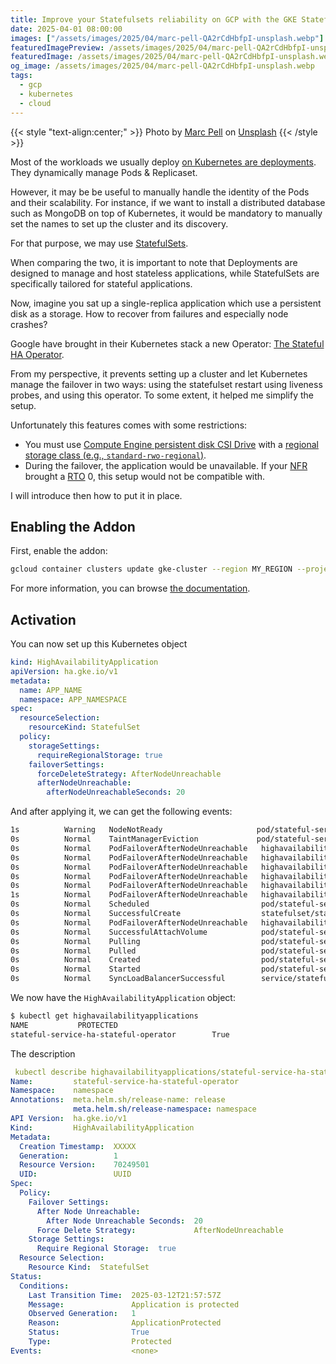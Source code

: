 ```yaml
---
title: Improve your Statefulsets reliability on GCP with the GKE Stateful HA Operator
date: 2025-04-01 08:00:00
images: ["/assets/images/2025/04/marc-pell-QA2rCdHbfpI-unsplash.webp"]
featuredImagePreview: /assets/images/2025/04/marc-pell-QA2rCdHbfpI-unsplash.webp
featuredImage: /assets/images/2025/04/marc-pell-QA2rCdHbfpI-unsplash.webp
og_image: /assets/images/2025/04/marc-pell-QA2rCdHbfpI-unsplash.webp 
tags:
  - gcp
  - kubernetes
  - cloud
---
```

{{< style "text-align:center;" >}}
Photo by <a href="https://unsplash.com/@blinky264?utm_content=creditCopyText&utm_medium=referral&utm_source=unsplash">Marc Pell</a> on <a href="https://unsplash.com/photos/a-red-and-white-coffee-cup-sitting-on-top-of-a-wooden-table-QA2rCdHbfpI?utm_content=creditCopyText&utm_medium=referral&utm_source=unsplash">Unsplash</a>
{{< /style >}}      


Most of the workloads we usually deploy [on Kubernetes are deployments](https://kubernetes.io/docs/concepts/workloads/controllers/deployment/). 
They dynamically manage Pods & Replicaset.

However, it may be be useful to manually handle the identity of the Pods and their scalability. For instance, if we want to install a distributed database such as MongoDB on top of Kubernetes, it would be mandatory to manually set the names to set up the cluster and its discovery.

For that purpose, we may use [StatefulSets](https://kubernetes.io/docs/concepts/workloads/controllers/statefulset/).

When comparing the two, it is important to note that Deployments are designed to manage and host stateless applications, while StatefulSets are specifically tailored for stateful applications.

Now, imagine you sat up a single-replica application which use a persistent disk as a storage. How to recover from failures and especially node crashes?

Google have brought in their Kubernetes stack a new Operator: [The Stateful HA Operator](https://cloud.google.com/kubernetes-engine/docs/how-to/stateful-ha). 

From my perspective, it prevents setting up a cluster and let Kubernetes manage the failover in two ways: using the statefulset restart using liveness probes, and using this operator. To some extent, it helped me simplify the setup.

Unfortunately this features comes with some restrictions:
- You must use [Compute Engine persistent disk CSI Drive](https://cloud.google.com/kubernetes-engine/docs/how-to/persistent-volumes/gce-pd-csi-driver) with a [regional storage class (e.g., ``standard-rwo-regional``)](https://cloud.google.com/kubernetes-engine/docs/concepts/persistent-volumes).
- During the failover, the application would be unavailable. If your [NFR](https://en.wikipedia.org/wiki/Non-functional_requirement) brought a [RTO](https://en.wikipedia.org/wiki/RTO) 0, this setup would not be compatible with.

I will introduce then how to put it in place.

## Enabling the Addon

First, enable the addon:

```bash
gcloud container clusters update gke-cluster --region MY_REGION --project MY_GCP_PROJECT --update-addons=StatefulHA=ENABLED
``` 

For more information, you can browse [the documentation](https://cloud.google.com/kubernetes-engine/docs/how-to/stateful-ha).

## Activation

You can now set up this Kubernetes object 

```yaml
kind: HighAvailabilityApplication
apiVersion: ha.gke.io/v1
metadata:
  name: APP_NAME
  namespace: APP_NAMESPACE
spec:
  resourceSelection:
    resourceKind: StatefulSet
  policy:
    storageSettings:
      requireRegionalStorage: true
    failoverSettings:
      forceDeleteStrategy: AfterNodeUnreachable
      afterNodeUnreachable:
        afterNodeUnreachableSeconds: 20
```

And after applying it, we can get the following events:


```bash
1s          Warning   NodeNotReady                     pod/stateful-service-ha-stateful-operator-0                                                       Node is not ready
0s          Normal    TaintManagerEviction             pod/stateful-service-ha-stateful-operator-0                                                       Marking for deletion Pod namespace/stateful-service-ha-stateful-operator-0
0s          Normal    PodFailoverAfterNodeUnreachable   highavailabilityapplication/stateful-service-ha-stateful-operator                                 Triggering failover for pod stateful-service-ha-stateful-operator-0
0s          Normal    PodFailoverAfterNodeUnreachable   highavailabilityapplication/stateful-service-ha-stateful-operator                                 Triggering failover for pod stateful-service-ha-stateful-operator-0
0s          Normal    PodFailoverAfterNodeUnreachable   highavailabilityapplication/stateful-service-ha-stateful-operator                                 Triggering failover for pod stateful-service-ha-stateful-operator-0
0s          Normal    PodFailoverAfterNodeUnreachable   highavailabilityapplication/stateful-service-ha-stateful-operator                                 Triggering failover for pod stateful-service-ha-stateful-operator-0
0s          Normal    PodFailoverAfterNodeUnreachable   highavailabilityapplication/stateful-service-ha-stateful-operator                                 Failover for pod stateful-service-ha-stateful-operator-0 successful
1s          Normal    PodFailoverAfterNodeUnreachable   highavailabilityapplication/stateful-service-ha-stateful-operator                                 Triggering failover for pod stateful-service-ha-stateful-operator-0
0s          Normal    Scheduled                         pod/stateful-service-ha-stateful-operator-0                                                       Successfully assigned namespace/stateful-service-ha-stateful-operator-0 to gke-gke-cluster-dev-node-pool20250114-5e2dc459-pafo
0s          Normal    SuccessfulCreate                  statefulset/stateful-service-ha-stateful-operator                                                 create Pod stateful-service-ha-stateful-operator-0 in StatefulSet stateful-service-ha-stateful-operator successful
0s          Normal    PodFailoverAfterNodeUnreachable   highavailabilityapplication/stateful-service-ha-stateful-operator                                 Triggering failover for pod stateful-service-ha-stateful-operator-0
0s          Normal    SuccessfulAttachVolume            pod/stateful-service-ha-stateful-operator-0                                                       AttachVolume.Attach succeeded for volume "pvc-8839935b-6637-4f70-b5b8-17e2bbf31b04"
0s          Normal    Pulling                           pod/stateful-service-ha-stateful-operator-0                                                       Pulling image "DOCKER_IMAGE"
0s          Normal    Pulled                            pod/stateful-service-ha-stateful-operator-0                                                       Successfully pulled image "DOCKER_IMAGE" in 694ms (694ms including waiting). Image size: XXXX bytes.
0s          Normal    Created                           pod/stateful-service-ha-stateful-operator-0                                                       Created container stateful-service-ha-stateful-operator
0s          Normal    Started                           pod/stateful-service-ha-stateful-operator-0                                                       Started container stateful-service-ha-stateful-operator
0s          Normal    SyncLoadBalancerSuccessful        service/stateful-service-ha-stateful-operator                                                     Successfully ensured IPv4 External LoadBalancer resources
```

We now have the ``HighAvailabilityApplication`` object:

```bash
$ kubectl get highavailabilityapplications
NAME           PROTECTED
stateful-service-ha-stateful-operator        True
```

The description 

```yaml
 kubectl describe highavailabilityapplications/stateful-service-ha-stateful-operator
Name:         stateful-service-ha-stateful-operator
Namespace:    namespace
Annotations:  meta.helm.sh/release-name: release
              meta.helm.sh/release-namespace: namespace
API Version:  ha.gke.io/v1
Kind:         HighAvailabilityApplication
Metadata:
  Creation Timestamp:  XXXXX
  Generation:          1
  Resource Version:    70249501
  UID:                 UUID
Spec:
  Policy:
    Failover Settings:
      After Node Unreachable:
        After Node Unreachable Seconds:  20
      Force Delete Strategy:             AfterNodeUnreachable
    Storage Settings:
      Require Regional Storage:  true
  Resource Selection:
    Resource Kind:  StatefulSet
Status:
  Conditions:
    Last Transition Time:  2025-03-12T21:57:57Z
    Message:               Application is protected
    Observed Generation:   1
    Reason:                ApplicationProtected
    Status:                True
    Type:                  Protected
Events:                    <none>
```


